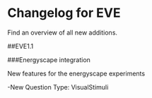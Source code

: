 # Changelog for EVE

Find an overview of all new additions.

##EVE1.1

###Energyscape integration

New features for the energyscape experiments

-New Question Type: VisualStimuli
